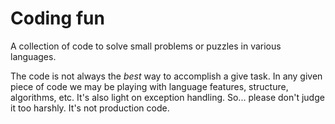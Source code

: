 # Coding fun

A collection of code to solve small problems or puzzles in various languages.

The code is not always the *best* way to accomplish a give task.  In any given
piece of code we may be playing with language features, structure, algorithms,
etc.  It's also light on exception handling.  So... please don't judge it too harshly.
It's not production code.

